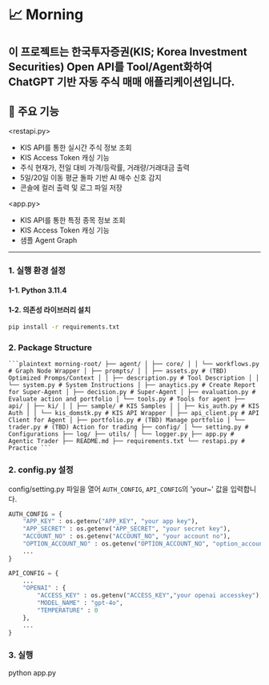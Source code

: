 # 📈 Morning

이 프로젝트는 한국투자증권(KIS; Korea Investment Securities) Open API를 Tool/Agent화하여 ChatGPT 기반 자동 주식 매매 애플리케이션입니다.
---

## 📌 주요 기능

<restapi.py>
- KIS API를 통한 실시간 주식 정보 조회
- KIS Access Token 캐싱 기능
- 주식 현재가, 전일 대비 가격/등락률, 거래량/거래대금 출력
- 5일/20일 이동 평균 돌파 기반 AI 매수 신호 감지
- 콘솔에 컬러 출력 및 로그 파일 저장

<app.py>
- KIS API를 통한 특정 종목 정보 조회
- KIS Access Token 캐싱 기능
- 샘플 Agent Graph 

---


### 1. 실행 환경 설정

#### 1-1. Python 3.11.4

#### 1-2. 의존성 라이브러리 설치

```bash
pip install -r requirements.txt
```

### 2. Package Structure

<pre><code>```plaintext morning-root/ ├── agent/ │ ├── core/ │ │ └── workflows.py # Graph Node Wrapper │ ├── prompts/ │ │ ├── assets.py # (TBD) Optimized Promps/Context │ │ ├── description.py # Tool Description │ │ └── system.py # System Instructions │ ├── anaytics.py # Create Report for Super-Agent │ ├── decision.py # Super-Agent │ ├── evaluation.py # Evaluate action and portfolio │ └── tools.py # Tools for agent ├── api/ │ ├── ki/ │ │ ├── sample/ # KIS Samples │ │ ├── kis_auth.py # KIS Auth │ │ └── kis_domstk.py # KIS API Wrapper │ ├── api_client.py # API Client for Agent │ ├── portfolio.py # (TBD) Manage portfolio │ └── trader.py # (TBD) Action for trading ├── config/ │ └── setting.py # Configurations ├── log/ ├── utils/ │ └── logger.py ├── app.py # Agentic Trader ├── README.md ├── requirements.txt └── restapi.py # Practice ``` </code></pre>



### 2. config.py 설정
config/setting.py 파일을 열어 `AUTH_CONFIG`, `API_CONFIG`의 'your~' 값을 입력합니다.

```python
AUTH_CONFIG = {
    "APP_KEY" : os.getenv("APP_KEY", "your app key"),
    "APP_SECRET" : os.getenv("APP_SECRET", "your secret key"),
    "ACCOUNT_NO" : os.getenv("ACCOUNT_NO", "your account no"),
    "OPTION_ACCOUNT_NO" : os.getenv("OPTION_ACCOUNT_NO", "option_account_no"),
    ...
}
```

```python
API_CONFIG = {
    ...
    "OPENAI" : {
        "ACCESS_KEY" : os.getenv("ACCESS_KEY","your openai accesskey"),
        "MODEL_NAME" : "gpt-4o",
        "TEMPERATURE" : 0
    },
    ...
}
```

### 3. 실행
python app.py

